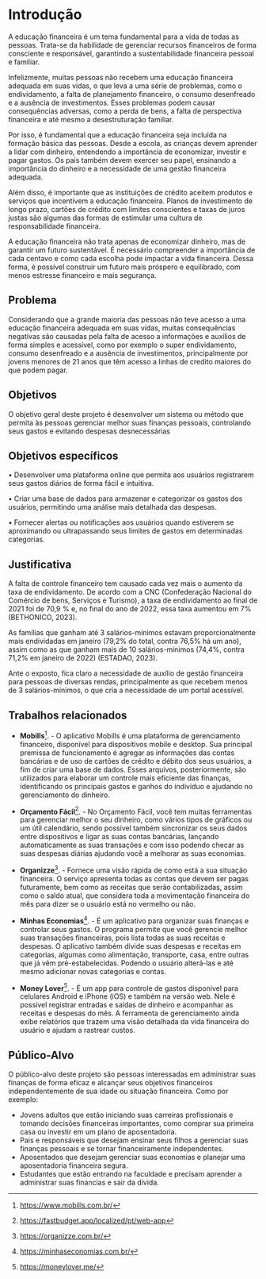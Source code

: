 # Introdução

A educação financeira é um tema fundamental para a vida de todas as pessoas. Trata-se da habilidade de gerenciar recursos financeiros de forma consciente e responsável, garantindo a sustentabilidade financeira pessoal e familiar.

Infelizmente, muitas pessoas não recebem uma educação financeira adequada em suas vidas, o que leva a uma série de problemas, como o endividamento, a falta de planejamento financeiro, o consumo desenfreado e a ausência de investimentos. Esses problemas podem causar consequências adversas, como a perda de bens, a falta de perspectiva financeira e até mesmo a desestruturação familiar.

Por isso, é fundamental que a educação financeira seja incluída na formação básica das pessoas. Desde a escola, as crianças devem aprender a lidar com dinheiro, entendendo a importância de economizar, investir e pagar gastos. Os pais também devem exercer seu papel, ensinando a importância do dinheiro e a necessidade de uma gestão financeira adequada. 

Além disso, é importante que as instituições de crédito aceitem produtos e serviços que incentivem a educação financeira. Planos de investimento de longo prazo, cartões de crédito com limites conscientes e taxas de juros justas são algumas das formas de estimular uma cultura de responsabilidade financeira. 

A educação financeira não trata apenas de economizar dinheiro, mas de garantir um futuro sustentável. É necessário compreender a importância de cada centavo e como cada escolha pode impactar a vida financeira. Dessa forma, é possível construir um futuro mais próspero e equilibrado, com menos estresse financeiro e mais segurança.


## Problema

Considerando que a grande maioria das pessoas não teve acesso a uma educação financeira adequada em suas vidas, muitas consequências negativas são causadas pela falta de acesso a informações e auxílios de forma simples e acessível, como por exemplo o super endividamento, consumo desenfreado e a ausência de investimentos, principalmente por jovens menores de 21 anos que têm acesso a linhas de credito maiores do que podem pagar.

## Objetivos

O objetivo geral deste projeto é desenvolver um sistema ou método que permita às pessoas gerenciar melhor suas finanças pessoais, controlando seus gastos e evitando despesas desnecessárias
 
 
## Objetivos específicos 

• Desenvolver uma plataforma online que permita aos usuários registrarem seus gastos diários de forma fácil e intuitiva.

• Criar uma base de dados para armazenar e categorizar os gastos dos usuários, permitindo uma análise mais detalhada das despesas.

• Fornecer alertas ou notificações aos usuários quando estiverem se aproximando ou ultrapassando seus limites de gastos em determinadas categorias.
 
## Justificativa

A falta de controle financeiro tem causado cada vez mais o aumento da taxa de endividamento. De acordo com a CNC (Confederação Nacional do Comércio de bens, Serviços e Turismo), a taxa de endividamento ao final de 2021 foi de 70,9 % e, no final do ano de 2022, essa taxa aumentou em 7% (BETHONICO, 2023). 

As famílias que ganham até 3 salários-mínimos estavam proporcionalmente mais endividadas em janeiro (79,2% do total, contra 76,5% há um ano), assim como as que ganham mais de 10 salários-mínimos (74,4%, contra 71,2% em janeiro de 2022) (ESTADAO, 2023). 

Ante o exposto, fica claro a necessidade de auxílio de gestão financeira para pessoas de diversas rendas, principalmente as que recebem menos de 3 salários-mínimos, o que cria a necessidade de um portal acessível.

## Trabalhos relacionados

 - **Mobills**[^1]. - O aplicativo Mobills é uma plataforma de gerenciamento financeiro, disponível para dispositivos mobile e desktop. Sua principal premissa de funcionamento é agregar as informações das contas bancárias e de uso de cartões de crédito e débito dos seus usuários, a fim de criar uma base de dados. Esses arquivos, posteriormente, são utilizados para elaborar um controle mais eficiente das finanças, identificando os principais gastos e ganhos do indivíduo e ajudando no gerenciamento do dinheiro.
 
 - **Orçamento Fácil**[^2]. - No Orçamento Fácil, você tem muitas ferramentas para gerenciar melhor o seu dinheiro, como vários tipos de gráficos ou um útil calendário, sendo possível também sincronizar os seus dados entre dispositivos e ligar as suas contas bancárias, lançando automaticamente as suas transações e com isso podendo checar as suas despesas diárias ajudando você a melhorar as suas economias.
 
 - **Organizze**[^3]. - Fornece uma visão rápida de como está a sua situação financeira. O serviço apresenta todas as contas que devem ser pagas futuramente, bem como as receitas que serão contabilizadas, assim como o saldo atual, que considera toda a movimentação financeira do mês para dizer se o usuário está no vermelho ou não.
 
 - **Minhas Economias**[^4]. - É um aplicativo para organizar suas finanças e controlar seus gastos. O programa permite que você gerencie melhor suas transações financeiras, pois lista todas as suas receitas e despesas. O aplicativo também divide suas despesas e receitas em categorias, algumas como alimentação, transporte, casa, entre outras que já vêm pré-estabelecidas. Podendo o usuário alterá-las e até mesmo adicionar novas categorias e contas.
 
  - **Money Lover**[^5]. -  É um app para controle de gastos disponível para celulares Android e iPhone (iOS) e também na versão web. Nele é possível registrar entradas e saídas de dinheiro e acompanhar as receitas e despesas do mês. A ferramenta de gerenciamento ainda exibe relatórios que trazem uma visão detalhada da vida financeira do usuário e ajudam a rastrear custos.

 [^1]: https://www.mobills.com.br/
 [^2]: https://fastbudget.app/localized/pt/web-app
 [^3]: https://organizze.com.br/
 [^4]: https://minhaseconomias.com.br/
 [^5]: https://moneylover.me/

## Público-Alvo

O público-alvo deste projeto são pessoas interessadas em administrar suas finanças de forma eficaz e alcançar seus objetivos financeiros independentemente de sua idade ou situação financeira. Como por exemplo:

- Jovens adultos que estão iniciando suas carreiras profissionais e tomando decisões financeiras importantes, como comprar sua primeira casa ou investir em um plano de aposentadoria.
- Pais e responsáveis que desejam ensinar seus filhos a gerenciar suas finanças pessoais e se tornar financeiramente independentes.
- Aposentados que desejam gerenciar suas economias e planejar uma aposentadoria financeira segura.
- Estudantes que estão entrando na faculdade e precisam aprender a administrar suas financias e sair da dívida.
